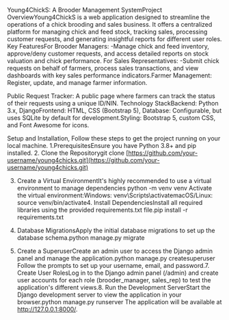 Young4ChickS: A Brooder Management SystemProject OverviewYoung4ChickS is a web application designed to streamline the operations of a chick brooding and sales business. It offers a centralized platform for managing chick and feed stock, tracking sales, processing customer requests, and generating insightful reports for different user roles.
Key FeaturesFor Brooder Managers: 
-Manage chick and feed inventory, approve/deny customer requests, and access detailed reports on stock valuation and chick performance.
For Sales Representatives: 
-Submit chick requests on behalf of farmers, process sales transactions, and view dashboards with key sales performance indicators.Farmer Management: Register, update, and manage farmer information.

Public Request Tracker: A public page where farmers can track the status of their requests using a unique ID/NIN.
Technology StackBackend:
 Python 3.x, DjangoFrontend: HTML, CSS (Bootstrap 5), Database: Configurable, but uses SQLite by default for development.Styling: Bootstrap 5, custom CSS, and Font Awesome for icons.
 
Setup and Installation, Follow these steps to get the project running on your local machine.
 1.PrerequisitesEnsure you have Python 3.8+ and pip installed.
 2. Clone the Repositorygit clone [https://github.com/your-username/young4chicks.git](https://github.com/your-username/young4chicks.git)
 
 3. Create a Virtual EnvironmentIt's highly recommended to use a virtual environment to manage dependencies
 python -m venv venv
 Activate the virtual environment:Windows: venv\Scripts\activatemacOS/Linux: source venv/bin/activate4. Install DependenciesInstall all required libraries using the provided requirements.txt file.pip install -r requirements.txt
5. Database MigrationsApply the initial database migrations to set up the database schema.python manage.py migrate

6. Create a SuperuserCreate an admin user to access the Django admin panel and manage the application.python manage.py createsuperuser
Follow the prompts to set up your username, email, and password.7. Create User RolesLog in to the Django admin panel (/admin) and create user accounts for each role (brooder_manager, sales_rep) to test the application's different views.8. Run the Development ServerStart the Django development server to view the application in your browser.python manage.py runserver
The application will be available at http://127.0.0.1:8000/.